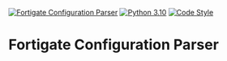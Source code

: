 [![Fortigate Configuration Parser](https://github.com/SudarshanVK/fortigate-config-parser/actions/workflows/main.yaml/badge.svg)](https://github.com/SudarshanVK/fortigate-config-parser/actions/workflows/main.yaml)
[![Python 3.10](https://img.shields.io/badge/python-3.10-blue.svg)](https://www.python.org/downloads/release/python-310/)
[![Code Style](https://img.shields.io/badge/code%20style-black-000000.svg)](https://github.com/ambv/black)

# Fortigate Configuration Parser
